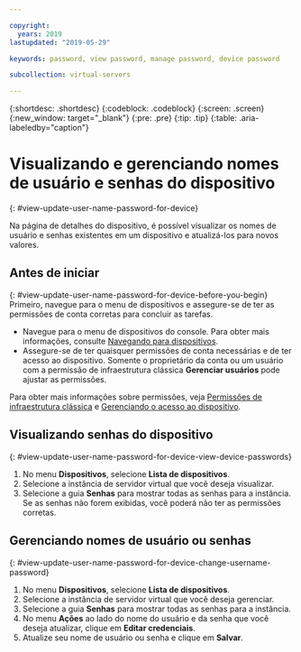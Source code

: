 ```yaml
---

copyright:
  years: 2019
lastupdated: "2019-05-29"

keywords: password, view password, manage password, device password

subcollection: virtual-servers

---
```


{:shortdesc: .shortdesc}
{:codeblock: .codeblock}
{:screen: .screen}
{:new_window: target="_blank"}
{:pre: .pre}
{:tip: .tip}
{:table: .aria-labeledby="caption"}

# Visualizando e gerenciando nomes de usuário e senhas do dispositivo
{: #view-update-user-name-password-for-device}

Na página de detalhes do dispositivo, é possível visualizar os nomes de usuário e senhas existentes em um dispositivo e atualizá-los para novos valores.

## Antes de iniciar
{: #view-update-user-name-password-for-device-before-you-begin}
Primeiro, navegue para o menu de dispositivos e assegure-se de ter as permissões de conta corretas para concluir as tarefas. 

* Navegue para o menu de dispositivos do console. Para obter mais informações, consulte [Navegando para dispositivos](/docs/vsi?topic=virtual-servers-navigating-devices).
* Assegure-se de ter quaisquer permissões de conta necessárias e de ter acesso ao dispositivo. Somente o proprietário da conta ou um usuário com a permissão de infraestrutura clássica **Gerenciar usuários** pode ajustar as permissões. 

Para obter mais informações sobre permissões, veja [Permissões de infraestrutura clássica](/docs/iam?topic=iam-infrapermission#infrapermission) e [Gerenciando o acesso ao dispositivo](/docs/vsi?topic=virtual-servers-managing-device-access).

## Visualizando senhas do dispositivo
{: #view-update-user-name-password-for-device-view-device-passwords}

1. No menu **Dispositivos**, selecione **Lista de dispositivos**.
2. Selecione a instância de servidor virtual que você deseja visualizar.
3. Selecione a guia **Senhas** para mostrar todas as senhas para a instância. Se as senhas não forem exibidas, você poderá não ter as permissões corretas. 

## Gerenciando nomes de usuário ou senhas
{: #view-update-user-name-password-for-device-change-username-password}

1. No menu **Dispositivos**, selecione **Lista de dispositivos**.
2. Selecione a instância de servidor virtual que você deseja gerenciar.
3. Selecione a guia **Senhas** para mostrar todas as senhas para a instância.
4. No menu **Ações** ao lado do nome do usuário e da senha que você deseja atualizar, clique em **Editar credenciais**. 
5. Atualize seu nome de usuário ou senha e clique em **Salvar**. 
